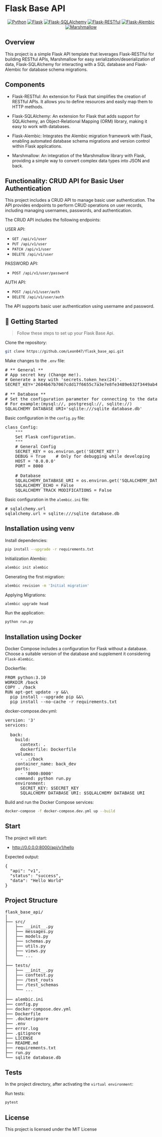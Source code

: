 # Flask Base API

<div align='center'>

[![Python](https://img.shields.io/static/v1?label=Python&message=v3.11.x&color=00CC11)](https://www.python.org/)
[![Flask](https://img.shields.io/static/v1?label=Flask&message=v3.0.2&color=00CC11)](https://flask.palletsprojects.com/en/3.0.x/)
[![Flask-SQLAlchemy](https://img.shields.io/static/v1?label=Flask-SQLAlchemy&message=v3.1.1&color=00CC11)](https://flask-sqlalchemy.palletsprojects.com/en/3.1.x/)
[![Flask-RESTful](https://img.shields.io/static/v1?label=Flask-RESTful&message=v0.3.10&color=00CC11)](https://flask-restful.readthedocs.io/en/latest/)
[![Flask-Alembic](https://img.shields.io/static/v1?label=Flask-Alembic&message=v3.0.1&color=00CC11)](https://flask-alembic.readthedocs.io/en/latest/#)
[![Marshmallow](https://img.shields.io/static/v1?label=Marshmallow&message=v3.20.2&color=00CC11)](https://marshmallow.readthedocs.io/en/stable/#)

</div>

## Overview

This project is a simple Flask API template that leverages Flask-RESTful for building RESTful APIs, Marshmallow for easy serialization/deserialization of data, Flask-SQLAlchemy for interacting with a SQL database and Flask-Alembic for database schema migrations.


## Components

* Flask-RESTful: An extension for Flask that simplifies the creation of RESTful APIs. It allows you to define resources and easily map them to HTTP methods.

* Flask-SQLAlchemy: An extension for Flask that adds support for SQLAlchemy, an Object-Relational Mapping (ORM) library, making it easy to work with databases.

* Flask-Alembic: Integrates the Alembic migration framework with Flask, enabling automated database schema migrations and version control within Flask applications. 

* Marshmallow: An integration of the Marshmallow library with Flask, providing a simple way to convert complex data types into JSON and back.


## Functionality: CRUD API for Basic User Authentication

This project includes a CRUD API to manage basic user authentication. The API provides endpoints to perform CRUD operations on user records, including managing usernames, passwords, and authentication.

The CRUD API includes the following endpoints:

USER API:
- `GET /api/v1/user`
- `PUT /api/v1/user`
- `PATCH /api/v1/user`
- `DELETE /api/v1/user`

PASSWORD API:
- `POST /api/v1/user/password`

AUTH API:
- `POST /api/v1/user/auth`
- `DELETE /api/v1/user/auth`

The API supports basic user authentication using username and password.


## 🚀 Getting Started

> Follow these steps to set up your Flask Base Api.

Clone the repository:
```bash
git clone https://github.com/Leon047/flask_base_api.git
```

Make changes to the `.env` file:
<pre>
# ** General ** 
# App secret key (Change me!).
# Generate a key with 'secrets.token_hex(24)'.
SECRET_KEY='2684b67b7067cdd17f6655c7a3e7e8fe3489e632f3449ab4'
  
# ** Database ** 
# Set the configuration parameter for connecting to the database.
# For example:(mysql://, postgresql://, sqlite://)
SQLALCHEMY_DATABASE_URI='sqlite:///sqlite_database.db'
</pre>

Basic configuration in the `config.py` file:
<pre>
class Config:
    """
    Set Flask configuration.
    """
    # General Config
    SECRET_KEY = os.environ.get('SECRET_KEY')
    DEBUG = True    # Only for debugging while developing
    HOST = '0.0.0.0'
    PORT = 8000
 
    # Database
    SQLALCHEMY_DATABASE_URI = os.environ.get('SQLALCHEMY_DATABASE_URI')
    SQLALCHEMY_ECHO = False
    SQLALCHEMY_TRACK_MODIFICATIONS = False
</pre>

Basic configuration in the `alembic.ini` file:
<pre>
# sqlalchemy.url
sqlalchemy.url = sqlite:///sqlite_database.db
</pre>


## Installation using venv

Install dependencies:
```bash
pip install --upgrade -r requirements.txt
```

Initialization Alembic:
```bash
alembic init alembic
```

Generating the first migration:
```bash
alembic revision -m 'Initial migration'
```

Applying Migrations:
```bash
alembic upgrade head
```

Run the application:
```bash
python run.py
```


## Installation using Docker
Docker Compose includes a configuration for Flask without a database. Choose a suitable version of the database and supplement it considering `Flask-Alembic`.

Dockerfile:
<pre>
FROM python:3.10
WORKDIR /back
COPY . /back
RUN apt-get update -y &&\
  pip install --upgrade pip &&\
  pip install --no-cache -r requirements.txt
</pre>

docker-compose.dev.yml:
<pre>
version: '3'
services:

  back:
    build: 
      context: .
      dockerfile: Dockerfile
    volumes:
      - .:/back
    container_name: back_dev
    ports:
      - '8000:8000'
    command: python run.py
    environment:
      SECRET_KEY: $SECRET_KEY
      SQLALCHEMY_DATABASE_URI: $SQLALCHEMY_DATABASE_URI
</pre>

Build and run the Docker Compose services:
```bash
docker-compose -f docker-compose.dev.yml up --build
```


## Start

The project will start:
- http://0.0.0.0:8000/api/v1/hello 
  
Expected output:
<pre>
{
  "api": "v1",
  "status": "success",
  "data": "Hello World"
}
</pre>


## Project Structure

<pre>
flask_base_api/
│
├── src/
│   ├── __init__.py
│   ├── messages.py
│   ├── models.py
│   ├── schemas.py
│   ├── utils.py 
│   ├── views.py
│   └── ...
│ 
├── tests/
│   ├── __init__.py
│   ├── conftest.py 
│   ├── /test_routs
│   ├── /test_schemas
│   └── ...
│ 
├── alembic.ini 
├── config.py
├── docker-compose.dev.yml
├── Dockerfile
├── .dockerignore 
├── .env
├── error.log
├── .gitignore 
├── LICENSE
├── README.md 
├── requirements.txt
├── run.py
└── sqlite_database.db 
</pre>


## Tests

In the project directory, after activating the `virtual environment`:

Run tests:
```bash
pytest
```


## License

This project is licensed under the MIT License
